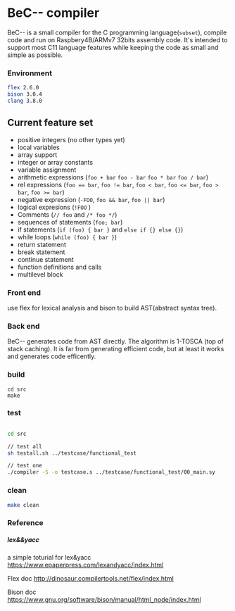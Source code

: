 # BeC-- compiler

BeC-- is a small compiler for the C programming language(`subset`), compile code and run on Raspbery4B/ARMv7 32bits assembly code. It's intended to support most C11 language features while keeping the code as small and simple as possible.


### Environment
```bash
flex 2.6.0
bison 3.0.4
clang 3.8.0
```


## Current feature set

* positive integers (no other types yet)
* local variables
* array support
* integer or array constants
* variable assignment
* arithmetic expressions (`foo + bar` `foo - bar` `foo * bar` `foo / bar`)
* rel expressions (`foo == bar`, `foo != bar`, `foo < bar`, `foo <= bar`, `foo > bar`, `foo >= bar`)
* negative expression (`-FOO`, `foo && bar`, `foo || bar`)
* logical expresions (`!FOO` )
* Comments (`// foo` and `/* foo */`)
* sequences of statements (`foo; bar`)
* if statements (`if (foo) { bar }` and `else if {} else {}`)
* while loops (`while (foo) { bar }`)
* return statement
* break statement
* continue statement
* function definitions and calls
* multilevel block


### Front end
use flex for lexical analysis and bison to build AST(abstract syntax tree).

### Back end
BeC-- generates code from AST directly. The algorithm is 1-TOSCA (top of stack caching). It is far from generating efficient code, but at least it works and generates code efficently.

### build
```
cd src
make
```

### test
```bash

cd src

// test all
sh testall.sh ../testcase/functional_test

// test one
./compiler -S -o testcase.s ../testcase/functional_test/00_main.sy
```

### clean
```bash
make clean
```


### Reference

##### lex&&yacc

a simple toturial for lex&yacc
https://www.epaperpress.com/lexandyacc/index.html

Flex doc
http://dinosaur.compilertools.net/flex/index.html

Bison doc
https://www.gnu.org/software/bison/manual/html_node/index.html

